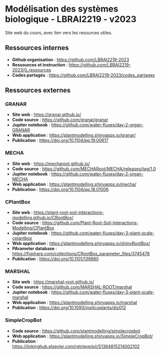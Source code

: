 # Modélisation des systèmes biologique - LBRAI2219 - v2023

Site web du cours, avec lien vers les resources utiles. 

## Ressources internes

- **Github organisation** : https://github.com/LBRAI2219-2023
- **Ressources et instruction** : https://github.com/LBRAI2219-2023/0_ressources
- **Codes partagés** : https://github.com/LBRAI2219-2023/codes_partages

## Ressources externes

### GRANAR

- **Site web** : https://granar.github.io/
- **Code source** : https://github.com/granar/granar
- **Jupiter notebook** : https://github.com/water-fluxes/day-2-organ-GRANAR
- **Web application** : https://plantmodelling.shinyapps.io/granar/
- **Publication** : https://doi.org/10.1104/pp.19.00617

### MECHA

- **Site web** : https://mecharoot.github.io/
- **Code source** : https://github.com/MECHARoot/MECHA/releases/tag/1.0 
- **Jupiter notebook** : https://github.com/water-fluxes/day-2-organ-MECHA
- **Web application** : https://plantmodelling.shinyapps.io/mecha/
- **Publication** : https://doi.org/10.1104/pp.18.01006 

### CPlantBox

- **Site web** : https://plant-root-soil-interactions-modelling.github.io/CRootBox/
- **Code source** : https://github.com/Plant-Root-Soil-Interactions-Modelling/CPlantBox
- **Jupiter notebook** : https://github.com/water-fluxes/day-3-plant-scale-cplantbox
- **Web application** : https://plantmodelling.shinyapps.io/shinyRootBox/
- **PArameter database** : https://figshare.com/collections/CRootBox_parameter_files/3745478
- **Publication** : https://doi.org/10.1101/139980

### MARSHAL

- **Site web** : https://marshal-root.github.io/
- **Code source** : https://github.com/MARSHAL-ROOT/marshal
- **Jupiter notebook** : https://github.com/water-fluxes/day-3-plant-scale-marshal
- **Web application** : https://plantmodelling.shinyapps.io/marshal
- **Publication** : https://doi.org/10.1093/insilicoplants/diz012

### SimpleCropBot

- **Code source** : https://github.com/plantmodelling/simplecropbot
- **Web application** : https://plantmodelling.shinyapps.io/SimpleCropBot/
- **Publication** : https://linkinghub.elsevier.com/retrieve/pii/S1364815214002102



